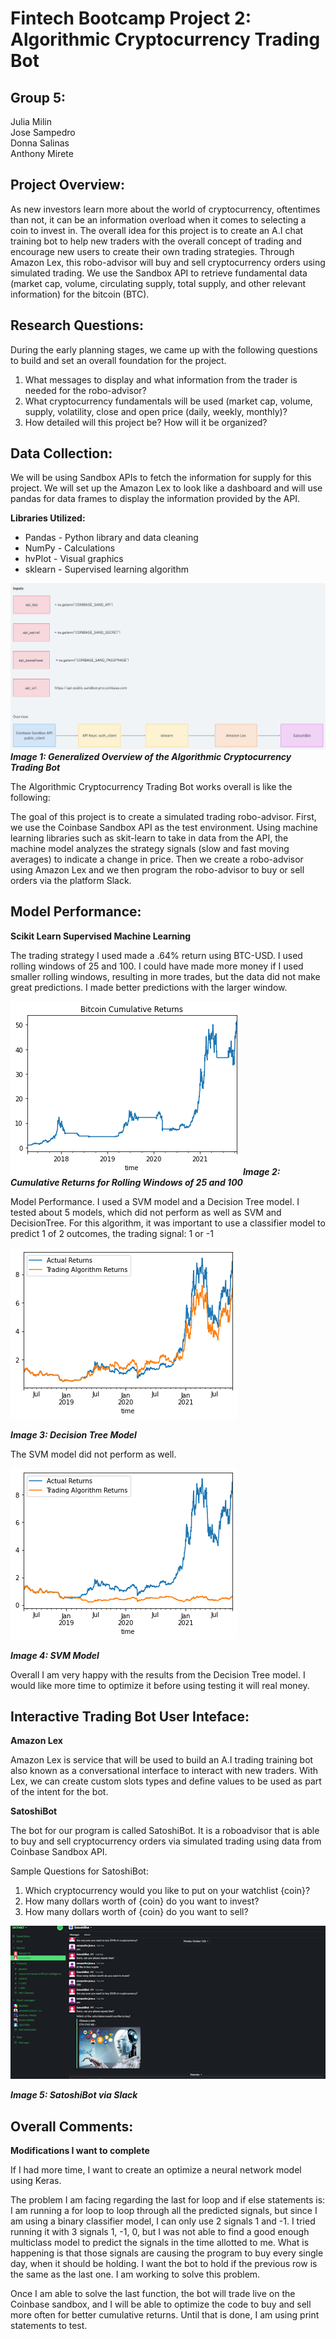 # Fintech Bootcamp Project 2: Algorithmic Cryptocurrency Trading Bot

## **Group 5:**

Julia Milin<br/>
Jose Sampedro<br/>
Donna Salinas<br/>
Anthony Mirete<br/>

## **Project Overview:**

As new investors learn more about the world of cryptocurrency, oftentimes than not, it can be an information overload when it comes to selecting a coin to invest in. The overall idea for this project is to create an A.I chat training bot to help new traders with the overall concept of trading and encourage new users to create their own trading strategies. Through Amazon Lex, this robo-advisor will buy and sell cryptocurrency orders using simulated trading. We use the Sandbox API to retrieve fundamental data (market cap, volume, circulating supply, total supply, and other relevant information) for the bitcoin (BTC). 

## **Research Questions:**

During the early planning stages, we came up with the following questions to build and set an overall foundation for the project. 

1. What messages to display and what information from the trader is needed for the robo-advisor?
2. What cryptocurrency fundamentals will be used (market cap, volume, supply, volatility, close and open price (daily, weekly, monthly)?
3. How detailed will this project be? How will it be organized? 

## **Data Collection:**

We will be using Sandbox APIs to fetch the information for supply for this project. We will set up the Amazon Lex to look like a dashboard and will use pandas for data frames to display the information provided by the API. 

**Libraries Utilized:**

- Pandas - Python library and data cleaning
- NumPy - Calculations
- hvPlot - Visual graphics
- sklearn - Supervised learning algorithm 

![](Project2Images/OverviewProject2.png)
***Image 1: Generalized Overview of the Algorithmic Cryptocurrency Trading Bot***

The Algorithmic Cryptocurrency Trading Bot works overall is like the following:

The goal of this project is to create a simulated trading robo-advisor. First, we use the Coinbase Sandbox API as the test environment. Using machine learning libraries such as skit-learn to take in data from the API, the machine model analyzes the strategy signals (slow and fast moving averages) to indicate a change in price. Then we create a robo-advisor using Amazon Lex and we then program the robo-advisor to buy or sell orders via the platform Slack.

## **Model Performance:**

**Scikit Learn Supervised Machine Learning**

The trading strategy I used made a .64% return using BTC-USD.  I used rolling windows of 25 and 100.  I could have made more money if I used smaller rolling windows, resulting in more trades, but the data did not make great predictions.  I made better predictions with the larger window.

![alt text](https://github.com/IJASI/Team-5---Project/blob/main/cumulatin_returns.png)
***Image 2: Cumulative Returns for Rolling Windows of 25 and 100***

Model Performance.  I used a SVM model and a Decision Tree model.  I tested about 5 models, which did not perform as well as SVM and DecisionTree. For this algorithm, it was important to use a classifier model to predict 1 of 2 outcomes, the trading signal: 1 or -1


![alt text](https://github.com/IJASI/Team-5---Project/blob/main/decisiontree.png)

***Image 3: Decision Tree Model***


The SVM model did not perform as well.

![alt text](https://github.com/IJASI/Team-5---Project/blob/main/svm_model.png)

***Image 4: SVM Model***

Overall I am very happy with the results from the Decision Tree model.  I would like more time to optimize it before using testing it will real money.

## **Interactive Trading Bot User Inteface:**

**Amazon Lex**

Amazon Lex is service that will be used to build an A.I trading training bot also known as a conversational interface to interact with new traders. With Lex, we can create custom slots types and define values to be used as part of the intent for the bot.

**SatoshiBot**

The bot for our program is called SatoshiBot. It is a roboadvisor that is able to buy and sell cryptocurrency orders via simulated trading using data from Coinbase Sandbox API.

Sample Questions for SatoshiBot:

1. Which cryptocurrency would you like to put on your watchlist {coin}?
2. How many dollars worth of {coin} do you want to invest?
3. How many dollars worth of {coin} do you want to sell?

![](Project2Images/SatoshiBoi.png)

***Image 5: SatoshiBot via Slack***

## **Overall Comments:**

**Modifications I want to complete**

If I had more time, I want to create an optimize a neural network model using Keras.  

The problem I am facing regarding the last for loop and if else statements is:  I am running a for loop to loop through all the predicted signals, but since I am using a binary classifier model, I can only use 2 signals 1 and -1.  I tried running it with 3 signals 1, -1, 0, but I was not able to find a good enough multiclass model to predict the signals in the time allotted to me.  What is happening is that those signals are causing the program to buy every single day, when it should be holding.  I want the bot to hold if the previous row is the same as the last one.  I am working to solve this problem.

Once I am able to solve the last function, the bot will trade live on the Coinbase sandbox, and I will be able to optimize the code to buy and sell more often for better cumulative returns.  Until that is done, I am using print statements to test.

